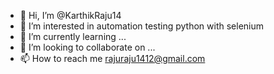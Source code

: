 - 👋 Hi, I’m @KarthikRaju14
- 👀 I’m interested in automation testing python with selenium
- 🌱 I’m currently learning ...
- 💞️ I’m looking to collaborate on ...
- 📫 How to reach me rajuraju1412@gmail.com

<!---

--->
